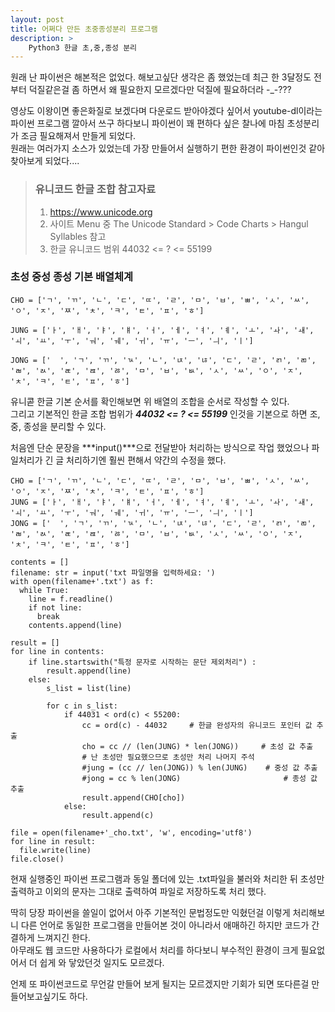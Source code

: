 ```yaml
---
layout: post
title: 어쩌다 만든 초중종성분리 프로그램
description: >
    Python3 한글 초,중,종성 분리
---
```


원래 난 파이썬은 해본적은 없었다.
해보고싶단 생각은 좀 했었는데 최근 한 3달정도 전부터 덕질같은걸 좀 하면서 왜 필요한지 모르겠다만 덕질에 필요하더라 -_-???

영상도 이왕이면 좋은화질로 보겠다며 다운로드 받아야겠다 싶어서 youtube-dl이라는 파이썬 프로그램 깔아서 쓰구 하다보니 파이썬이 꽤 편하다 싶은 찰나에 마침 초성분리가 조금 필요해져서 만들게 되었다.  
원래는 여러가지 소스가 있었는데 가장 만들어서 실행하기 편한 환경이 파이썬인것 같아 찾아보게 되었다....

>### 유니코드 한글 조합 참고자료
>1. https://www.unicode.org
>1. 사이트 Menu 중 The Unicode Standard > Code Charts > Hangul Syllables 참고
>1. 한글 유니코드 범위 44032 <= ? <= 55199

### 초성 중성 종성 기본 배열체계
```{.python}
CHO = ['ㄱ', 'ㄲ', 'ㄴ', 'ㄷ', 'ㄸ', 'ㄹ', 'ㅁ', 'ㅂ', 'ㅃ', 'ㅅ', 'ㅆ', 'ㅇ', 'ㅈ', 'ㅉ', 'ㅊ', 'ㅋ', 'ㅌ', 'ㅍ', 'ㅎ']

JUNG = ['ㅏ', 'ㅐ', 'ㅑ', 'ㅒ', 'ㅓ', 'ㅔ', 'ㅕ', 'ㅖ', 'ㅗ', 'ㅘ', 'ㅙ', 'ㅚ', 'ㅛ', 'ㅜ', 'ㅝ', 'ㅞ', 'ㅟ', 'ㅠ', 'ㅡ', 'ㅢ', 'ㅣ']

JONG = ['  ', 'ㄱ', 'ㄲ', 'ㄳ', 'ㄴ', 'ㄵ', 'ㄶ', 'ㄷ', 'ㄹ', 'ㄺ', 'ㄻ', 'ㄼ', 'ㄽ', 'ㄾ', 'ㄿ', 'ㅀ', 'ㅁ', 'ㅂ', 'ㅄ', 'ㅅ', 'ㅆ', 'ㅇ', 'ㅈ', 'ㅊ', 'ㅋ', 'ㅌ', 'ㅍ', 'ㅎ']
```

유니콛 한글 기본 순서를 확인해보면 위 배열의 조합을 순서로 작성할 수 있다.  
그리고 기본적인 한글 조합 범위가 ***44032 <= ? <= 55199*** 인것을 기본으로 하면 조, 중, 종성을 분리할 수 있다.

처음엔 단순 문장을 ***input()***으로 전달받아 처리하는 방식으로 작업 했었으나 파일처리가 긴 글 처리하기엔 훨씬 편해서 약간의 수정을 했다.

```{.python}
CHO = ['ㄱ', 'ㄲ', 'ㄴ', 'ㄷ', 'ㄸ', 'ㄹ', 'ㅁ', 'ㅂ', 'ㅃ', 'ㅅ', 'ㅆ', 'ㅇ', 'ㅈ', 'ㅉ', 'ㅊ', 'ㅋ', 'ㅌ', 'ㅍ', 'ㅎ']
JUNG = ['ㅏ', 'ㅐ', 'ㅑ', 'ㅒ', 'ㅓ', 'ㅔ', 'ㅕ', 'ㅖ', 'ㅗ', 'ㅘ', 'ㅙ', 'ㅚ', 'ㅛ', 'ㅜ', 'ㅝ', 'ㅞ', 'ㅟ', 'ㅠ', 'ㅡ', 'ㅢ', 'ㅣ']
JONG = ['  ', 'ㄱ', 'ㄲ', 'ㄳ', 'ㄴ', 'ㄵ', 'ㄶ', 'ㄷ', 'ㄹ', 'ㄺ', 'ㄻ', 'ㄼ', 'ㄽ', 'ㄾ', 'ㄿ', 'ㅀ', 'ㅁ', 'ㅂ', 'ㅄ', 'ㅅ', 'ㅆ', 'ㅇ', 'ㅈ', 'ㅊ', 'ㅋ', 'ㅌ', 'ㅍ', 'ㅎ']

contents = []
filename: str = input('txt 파일명을 입력하세요: ')
with open(filename+'.txt') as f:
  while True:
    line = f.readline()
    if not line:
      break
    contents.append(line)

result = []
for line in contents:
    if line.startswith("특정 문자로 시작하는 문단 제외처리") :
        result.append(line)
    else:
        s_list = list(line)

        for c in s_list:
            if 44031 < ord(c) < 55200:
                cc = ord(c) - 44032     # 한글 완성자의 유니코드 포인터 값 추출
                cho = cc // (len(JUNG) * len(JONG))     # 초성 값 추출
                # 난 초성만 필요했으므로 초성만 처리 나머지 주석
                #jung = (cc // len(JONG)) % len(JUNG)    # 중성 값 추출
                #jong = cc % len(JONG)                       # 종성 값 추출
                result.append(CHO[cho])
            else:
                result.append(c)

file = open(filename+'_cho.txt', 'w', encoding='utf8')
for line in result:
  file.write(line)
file.close()
```

현재 실행중인 파이썬 프로그램과 동일 폴더에 있는 .txt파일을 불러와 처리한 뒤 초성만 출력하고 이외의 문자는 그대로 출력하여 파일로 저장하도록 처리 했다.


딱히 당장 파이썬을 쓸일이 없어서 아주 기본적인 문법정도만 익혔던걸 이렇게 처리해보니 다른 언어로 동일한 프로그램을 만들어본 것이 아니라서 애매하긴 하지만 코드가 간결하게 느껴지긴 한다.   
아무래도 웹 코드만 사용하다가 로컬에서 처리를 하다보니 부수적인 환경이 크게 필요없어서 더 쉽게 와 닿았던것 일지도 모르겠다.

언제 또 파이썬코드로 무언갈 만들어 보게 될지는 모르겠지만 기회가 되면 또다른걸 만들어보고싶기도 하다.
